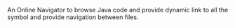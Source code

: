 An Online Navigator to browse Java code and provide dynamic link to all the symbol and provide navigation between files.
